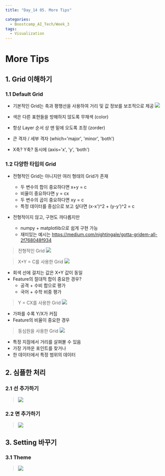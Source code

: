 ```yaml
---
title: "Day_14 05. More Tips"

categories:
  - Boostcamp_AI_Tech/Week_3
tags:
  - Visualization
---
```


# More Tips

## 1. Grid 이해하기

### 1.1 Default Grid

- 기본적인 Grid는 축과 평행선을 사용하여 거리 및 값 정보를 보조적으로 제공
    ![]({{site.url}}/assets/images/2021-08-20-14-18-11.png)

- 색은 다른 표현들을 방해하지 않도록 무채색 (color)
- 항상 Layer 순서 상 맨 밑에 오도록 조정 (zorder)
- 큰 격자 / 세부 격자 (which='major', 'minor', 'both')
- X축? Y축? 동시에 (axis='x', 'y', 'both')

### 1.2 다양한 타입의 Grid

- 전형적인 Grid는 아니지만 여러 형태의 Grid가 존재
  - 두 변수의 합이 중요하다면 x+y = c
  - 비율이 중요하다면 y = cx
  - 두 변수의 곱이 중요하다면 xy = c
  - 특정 데이터를 중심으로 보고 싶다면 (x-x')^2 + (y-y')^2 = c

- 전형적이지 않고, 구현도 까다롭지만
  - numpy + matplotlib으로 쉽게 구현 가능
  - 재미있는 예시는 https://medium.com/nightingale/gotta-gridem-all-2f768048f934

> 전형적인 Grid
    ![]({{site.url}}/assets/images/2021-08-20-14-22-11.png)

> X+Y = C를 사용한 Grid
    ![]({{site.url}}/assets/images/2021-08-20-14-23-13.png)

- 회색 선에 걸치는 값은 X+Y 값이 동일
- Feature의 절대적 합이 중요한 경우?
  - 공격 + 수비 합으로 평가
  - 국어 + 수학 비중 평가

> Y = CX를 사용한 Grid
    ![]({{site.url}}/assets/images/2021-08-20-14-24-28.png)

- 가파를 수록 Y/X가 커짐
- Feature의 비율이 중요한 경우

> 동심원을 사용한 Grid
    ![]({{site.url}}/assets/images/2021-08-20-14-26-12.png)

- 특정 지점에서 거리를 살펴볼 수 있음
- 가장 가까운 포인트를 찾거나
- 한 데이터에서 특정 범위의 데이터

## 2. 심플한 처리

### 2.1 선 추가하기

> ![]({{site.url}}/assets/images/2021-08-20-14-27-25.png)

### 2.2 면 추가하기

> ![]({{site.url}}/assets/images/2021-08-20-14-28-41.png)

## 3. Setting 바꾸기

### 3.1 Theme

> ![]({{site.url}}/assets/images/2021-08-20-14-29-51.png)

